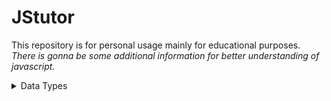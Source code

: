 # JStutor
This repository is for personal usage mainly for educational purposes.
*There is gonna be some additional information for better understanding of javascript.*
<details>
<summary>Data Types</summary>
<br>
The latest ECMAScript standard defines eight data types:

**Seven data types that are primitives:**
- Boolean
- Null
- Undefined
- Number
- BigInt
- String
- Symbol
- and Object
</details>
